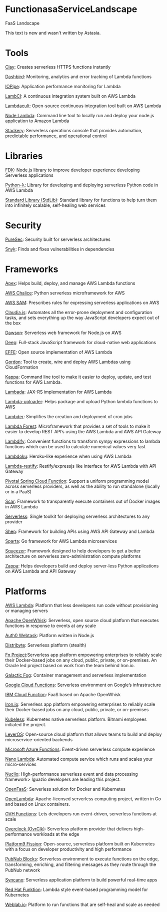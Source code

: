 # FunctionasaServiceLandscape
FaaS Landscape

This text is new and wasn't written by Astasia.

# Tools
[Clay](https://www.clay.run/): Creates serverless HTTPS functions instantly

[Dashbird](https://dashbird.io/): Monitoring, analytics and error tracking of Lambda functions

[IOPipe](https://www.iopipe.com/): Application performance monitoring for Lambda

[LambCI](http://lambci.org/): A continuous integration system built on AWS Lambda

[Lambdacult](https://lambdacult.com): Open-source continuous integration tool built on AWS Lambda

[Node Lambda](https://www.npmjs.com/package/node-lambda): Command line tool to locally run and deploy your node.js application to Amazon Lambda

[Stackery](http://www.stackery.io): Serverless operations console that provides automation, predictable performance, and operational control

# Libraries

[FDK](https://github.com/serverless/fdk): Node.js library to improve developer experience developing Serverless applications

[Python-λ](https://github.com/nficano/python-lambda): Library for developing and deploying serverless Python code in AWS Lambda

[Standard Library (StdLib)](https://stdlib.com/): Standard library for functions to help turn them into infinitely scalable, self-healing web services

# Security
[PureSec](https://www.puresec.io/): Security built for serverless architectures

[Snyk](https://snyk.io/): Finds and fixes vulnerabilities in dependencies

# Frameworks
[Apex](http://apex.run): Helps build, deploy, and manage AWS Lambda functions

[AWS Chalice](https://github.com/awslabs/chalice): Python serverless microframework for AWS

[AWS SAM](https://github.com/awslabs/serverless-application-model): Prescribes rules for expressing serverless applications on AWS

[Claudia.js](https://claudiajs.com/): Automates all the error-prone deployment and configuration tasks, and sets everything up the way JavaScript developers expect out of the box

[Dawson](https://github.com/dawson-org/dawson-cli): Serverless web framework for Node.js on AWS

[Deep](https://github.com/MitocGroup/deep-framework): Full-stack JavaScript framework for cloud-native web applications

[EFFE](https://github.com/siscia/effe): Open source implementation of AWS Lambda

[Gordon](https://github.com/jorgebastida/gordon): Tool to create, wire and deploy AWS Lambdas using CloudFormation

[Kappa](https://github.com/garnaat/kappa): Command line tool to make it easier to deploy, update, and test functions for AWS Lambda.

[Lambada](https://github.com/lambadaframework/lambadaframework): JAX-RS implementation for AWS Lambda

[Lambda-uploader](https://github.com/rackerlabs/lambda-uploader): Helps package and upload Python lambda functions to AWS

[Lambder](https://github.com/LeafSoftware/python-lambder): Simplifies the creation and deployment of cron jobs

[Lambda Forest](https://github.com/tdsis/lambda-forest): Microframework that provides a set of tools to make it easier to develop REST API’s using the AWS Lambda and AWS API Gateway

[Lambdify](http://docs.sympy.org/latest/modules/utilities/lambdify.html): Convenient functions to transform sympy expressions to lambda functions which can be used to calculate numerical values very fast

[Lambdoku](https://github.com/kubek2k/lambdoku): Heroku-like experience when using AWS Lambda

[Lambda-restify](https://www.npmjs.com/package/lambda-restify): Restify/expressjs like interface for AWS Lambda with API Gateway

[Pivotal Spring Cloud Function](http://cloud.spring.io/spring-cloud-function): Support a uniform programming model across serverless providers, as well as the ability to run standalone (locally or in a PaaS)

[Scar](https://github.com/grycap/scar): Framework to transparently execute containers out of Docker images in AWS Lambda

[Serverless](https://github.com/serverless/serverless): Single toolkit for deploying serverless architectures to any provider

[Shep](https://github.com/bustlelabs/shep): Framework for building APIs using AWS API Gateway and Lambda

[Sparta](http://gosparta.io/): Go framework for AWS Lambda microservices

[Squeezer](https://squeezer.io/): Framework designed to help developers to get a better architecture on serverless zero-administration compute platforms

[Zappa](https://github.com/zappajs/zappajs): Helps developers build and deploy server-less Python applications on AWS Lambda and API Gateway

# Platforms

[AWS Lambda](https://aws.amazon.com/lambda/): Platform that less developers run code without provisioning or managing servers

[Apache OpenWhisk](http://openwhisk.org/): Serverless, open source cloud platform that executes functions in response to events at any scale

[Auth0 Webtask](https://webtask.io/): Platform written in Node.js

[Distribyte](https://distribyte.net/): Serverless platform (stealth)

[Fn Project](http://fnproject.io):Serverless app platform empowering enterprises to reliably scale their Docker-based jobs on any cloud, public, private, or on-premises. An Oracle led project based on work from the team behind Iron.io.

[Galactic Fog](http://www.galacticfog.com/): Container management and serverless implementation

[Google Cloud Functions](https://cloud.google.com/functions/): Serverless environment on Google’s infrastructure

[IBM Cloud Function](https://www.ibm.com/cloud-computing/bluemix/openwhisk): FaaS based on Apache OpenWhisk

[Iron.io](https://github.com/iron-io/functions): Serverless app platform empowering enterprises to reliably scale their Docker-based jobs on any cloud, public, private, or on-premises

[Kubeless](http://kubeless.io): Kubernetes native serverless platform. Bitnami employees initiated the project.

[LeverOS](http://www.leveros.com): Open-source cloud platform that allows teams to build and deploy microservice-oriented backends

[Microsoft Azure Functions](https://azure.microsoft.com/en-us/services/functions/): Event-driven serverless compute experience

[Nano Lambda](http://nano-lambda.com/): Automated compute service which runs and scales your micro-services

[Nuclio](https://github.com/nuclio/nuclio): High-performance serverless event and data processing framework> Iguazio developers are leading this project.

[OpenFaaS](https://github.com/alexellis/faas): Serverless solution for Docker and Kubernetes

[OpenLambda](https://open-lambda.org/): Apache-licensed serverless computing project, written in Go and based on Linux containers.

[OVH Functions](https://functions.ovh/): Lets developers run event-driven, serverless functions at scale

[Overclock (OvrClk)](https://www.ovrclk.com/): Serverless platform provider that delivers high-performance workloads at the edge

[Platform9 Fission](http://fission.io/): Open-source, serverless platform built on Kubernetes with a focus on developer productivity and high performance

[PubNub Blocks](https://www.pubnub.com/): Serverless environment to execute functions on the edge, transforming, enriching, and ﬁltering messages as they route through the PubNub network

[Syncano](https://syncano.io): Serverless application platform to build powerful real-time apps

[Red Hat Funktion](https://github.com/fabric8io/funktion): Lambda style event-based programming model for Kubernetes

[Weblab.io](https://weblab.io/): Platform to run functions that are self-heal and scale as needed
